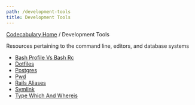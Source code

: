 ```yaml
---
path: /development-tools
title: Development Tools
---
```

<!-- ---title: Development Tools -->

[Codecabulary Home](/) / Development Tools

Resources pertaining to the command line, editors, and database systems

* [Bash Profile Vs Bash Rc](/development-tools/bash-profile-vs-bash-rc)
* [Dotfiles](/development-tools/dotfiles)
* [Postgres](/development-tools/postgres)
* [Pwd](/development-tools/pwd)
* [Rails Aliases](/development-tools/rails-aliases)
* [Symlink](/development-tools/symlink)
* [Type Which And Whereis](/development-tools/type-which-and-whereis)
